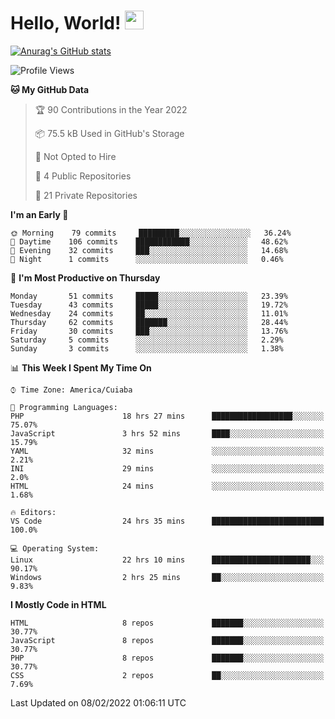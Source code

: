 
# Hello, World! <img src="https://raw.githubusercontent.com/MartinHeinz/MartinHeinz/master/wave.gif" width="30px">

[![Anurag's GitHub stats](https://github-readme-stats.vercel.app/api?username=ilismarque&count_private=true&show_icons=true&theme=dracula)](https://github.com/anuraghazra/github-readme-stats)

<!--START_SECTION:waka-->
![Profile Views](http://img.shields.io/badge/Profile%20Views-11-blue)

**🐱 My GitHub Data** 

> 🏆 90 Contributions in the Year 2022
 > 
> 📦 75.5 kB Used in GitHub's Storage 
 > 
> 🚫 Not Opted to Hire
 > 
> 📜 4 Public Repositories 
 > 
> 🔑 21 Private Repositories  
 > 
**I'm an Early 🐤** 

```text
🌞 Morning    79 commits     █████████░░░░░░░░░░░░░░░░   36.24% 
🌆 Daytime    106 commits    ████████████░░░░░░░░░░░░░   48.62% 
🌃 Evening    32 commits     ███░░░░░░░░░░░░░░░░░░░░░░   14.68% 
🌙 Night      1 commits      ░░░░░░░░░░░░░░░░░░░░░░░░░   0.46%

```
📅 **I'm Most Productive on Thursday** 

```text
Monday       51 commits     █████░░░░░░░░░░░░░░░░░░░░   23.39% 
Tuesday      43 commits     █████░░░░░░░░░░░░░░░░░░░░   19.72% 
Wednesday    24 commits     ██░░░░░░░░░░░░░░░░░░░░░░░   11.01% 
Thursday     62 commits     ███████░░░░░░░░░░░░░░░░░░   28.44% 
Friday       30 commits     ███░░░░░░░░░░░░░░░░░░░░░░   13.76% 
Saturday     5 commits      ░░░░░░░░░░░░░░░░░░░░░░░░░   2.29% 
Sunday       3 commits      ░░░░░░░░░░░░░░░░░░░░░░░░░   1.38%

```


📊 **This Week I Spent My Time On** 

```text
⌚︎ Time Zone: America/Cuiaba

💬 Programming Languages: 
PHP                      18 hrs 27 mins      ██████████████████░░░░░░░   75.07% 
JavaScript               3 hrs 52 mins       ████░░░░░░░░░░░░░░░░░░░░░   15.79% 
YAML                     32 mins             ░░░░░░░░░░░░░░░░░░░░░░░░░   2.21% 
INI                      29 mins             ░░░░░░░░░░░░░░░░░░░░░░░░░   2.0% 
HTML                     24 mins             ░░░░░░░░░░░░░░░░░░░░░░░░░   1.68%

🔥 Editors: 
VS Code                  24 hrs 35 mins      █████████████████████████   100.0%

💻 Operating System: 
Linux                    22 hrs 10 mins      ██████████████████████░░░   90.17% 
Windows                  2 hrs 25 mins       ██░░░░░░░░░░░░░░░░░░░░░░░   9.83%

```

**I Mostly Code in HTML** 

```text
HTML                     8 repos             ███████░░░░░░░░░░░░░░░░░░   30.77% 
JavaScript               8 repos             ███████░░░░░░░░░░░░░░░░░░   30.77% 
PHP                      8 repos             ███████░░░░░░░░░░░░░░░░░░   30.77% 
CSS                      2 repos             ██░░░░░░░░░░░░░░░░░░░░░░░   7.69%

```



 Last Updated on 08/02/2022 01:06:11 UTC
<!--END_SECTION:waka-->

<!--
**ilismarque/ilismarque** is a ✨ _special_ ✨ repository because its `README.md` (this file) appears on your GitHub profile.

Here are some ideas to get you started:

- 🔭 I’m currently working on ...
- 🌱 I’m currently learning ...
- 👯 I’m looking to collaborate on ...
- 🤔 I’m looking for help with ...
- 💬 Ask me about ...
- 📫 How to reach me: ...
- 😄 Pronouns: ...
- ⚡ Fun fact: ...
-->
